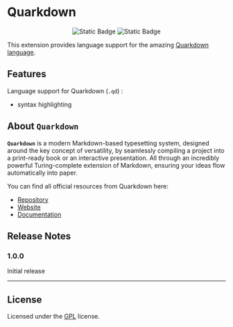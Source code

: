# Quarkdown

<div align="center">

![Static Badge](https://img.shields.io/badge/Licence-GNU_GPLv3-blue?style=flat)
![Static Badge](https://img.shields.io/badge/Version-1.0.0-green?style=flat)

</div>

This extension provides language support for the amazing [Quarkdown language](https://quarkdown.com/). 

## Features

Language support for Quarkdown (`.qd`) :

- syntax highlighting

## About **`Quarkdown`**

**`Quarkdown`**  is a modern Markdown-based typesetting system, designed around the key concept of versatility, by seamlessly compiling a project into a print-ready book or an interactive presentation. All through an incredibly powerful Turing-complete extension of Markdown, ensuring your ideas flow automatically into paper.

You can find all official resources from Quarkdown here:

- [Repository](https://github.com/iamgio/quarkdown)
- [Website](https://quarkdown.com/)
- [Documentation](https://quarkdown.com/docs/)

## Release Notes

### 1.0.0

Initial release

---

## License

Licensed under the [GPL](LICENSE.md) license.
